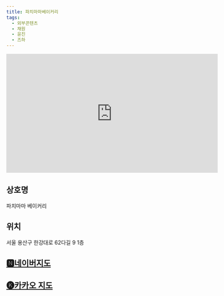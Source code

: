 ```yaml
---
title: 파치마마베이커리
tags:
  - 외부콘텐츠
  - 채원
  - 윤진
  - 즈하
---
```

<iframe width="560" height="315" src="https://www.youtube.com/embed/Xzr5ptRQPNo?si=iHSH8aWo5qgr36uX&amp;start=616" title="YouTube video player" frameborder="0" allow="accelerometer; autoplay; clipboard-write; encrypted-media; gyroscope; picture-in-picture; web-share" referrerpolicy="strict-origin-when-cross-origin" allowfullscreen></iframe>


## 상호명
파치마마 베이커리

## 위치
서울 용산구 한강대로 62다길 9 1층


## [🅽네이버지도](https://naver.me/FCA8TBDf)

## [🅚카카오 지도](https://place.map.kakao.com/370995699)